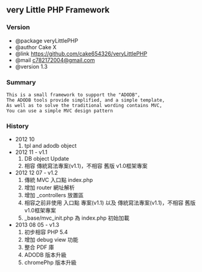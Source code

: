 ## very Little PHP Framework

### Version
*  @package     veryLittlePHP
*  @author      Cake X
*  @link        https://github.com/cake654326/veryLittlePHP
*  @mail        c782172004@gmail.com
*  @version     1.3

### Summary
	This is a small framework to support the "ADODB",
	The ADODB tools provide simplified, and a simple template,
	As well as to solve the traditional wording contains MVC,
	You can use a simple MVC design pattern

### History
*  2012 10
	1. tpl and adodb object
*  2012 11     - v1.1
	1. DB object Update
	2. 相容 傳統寫法專案(v1.1)，不相容 舊版 v1.0框架專案
*  2012 12 07  - v1.2
	1. 傳統 MVC 入口點 index.php
	2. 增加 router 網址解析 
	3. 增加 _controllers 放置區
	4. 相容之前非使用 入口點 專案(v1.1) 以及 傳統寫法專案(v1.1)，不相容 舊版 v1.0框架專案
	5. _base/mvc_init.php 為 index.php 初始加載
*  2013 08 05  - v1.3
	1. 初步相容 PHP 5.4
	2. 增加 debug view 功能
	3. 整合 PDF 庫
	4. ADODB 版本升級
	5. chromePhp 版本升級


